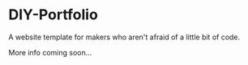 DIY-Portfolio
=============

A website template for makers who aren't afraid of a little bit of code.

More info coming soon...
